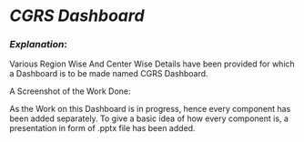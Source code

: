 # **_CGRS Dashboard_**

### _Explanation_:

Various Region Wise And Center Wise Details have been provided for which a
Dashboard is to be made named CGRS Dashboard.

A Screenshot of the Work Done:

As the Work on this Dashboard is in progress, hence every component has been
added separately.
To give a basic idea of how every component is, a presentation in form of
.pptx file has been added.
